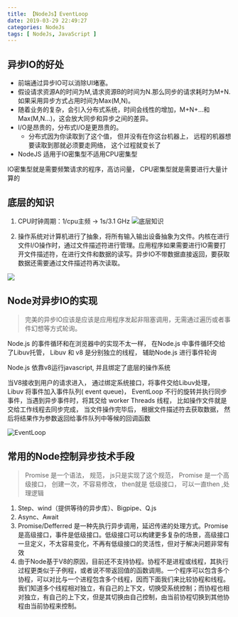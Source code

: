 ```yaml
---
title: 【NodeJs】EventLoop
date: 2019-03-29 22:49:27
categories: NodeJs
tags: [ NodeJs, JavaScript ]
---
```



## 异步IO的好处

* 前端通过异步IO可以消除UI堵塞。
* 假设请求资源A的时间为M,请求资源B的时间为N.那么同步的请求耗时为M+N.如果采用异步方式占用时间为Max(M,N)。
* 随着业务的复杂，会引入分布式系统，时间会线性的增加，M+N+...和Max(M,N…)，这会放大同步和异步之间的差异。
* I/O是昂贵的，分布式I/O是更昂贵的。
  * 分布式因为你读取到了这个值， 但并没有在你这台机器上， 远程的机器想要读取到那就必须要走网络， 这个过程就变长了
* NodeJS 适用于IO密集型不适用CPU密集型


IO密集型就是需要频繁请求的程序，高访问量，  CPU密集型就是需要进行大量计算的 

##  底层的知识
1. CPU时钟周期：1/cpu主频 -> 1s/3.1 GHz
![底层知识](http://img.nixiaolei.com/2019-03-29-22-54-03.png)


3. 操作系统对计算机进行了抽象，将所有输入输出设备抽象为文件。内核在进行文件I/O操作时，通过文件描述符进行管理。应用程序如果需要进行IO需要打开文件描述符，在进行文件和数据的读写。异步IO不带数据直接返回，要获取数据还需要通过文件描述符再次读取。

![](md_imgs/cpu2.png)





## Node对异步IO的实现
> 完美的异步IO应该是应该是应用程序发起非阻塞调用，无需通过遍历或者事件幻想等方式轮询。

Node.js 的事件循环和在浏览器中的实现不太一样， 在Node.js 中事件循环交给了Libuv托管，  Libuv 和 v8 是分别独立的线程， 辅助Node.js 进行事件轮询

Node.js 依靠v8运行javascript, 并且绑定了底层的操作系统

当V8接收到用户的请求进入， 通过绑定系统接口，将事件交给Libuv处理， Libuv 将事件加入事件队列( event queue)， EventLoop 不行的旋转并执行同步事件，当遇到异步事件时，将其交给 worker Threads 线程， 比如操作文件就是交给工作线程去同步完成， 当文件操作完毕后， 根据文件描述符去获取数据， 然后将结果作为参数返回给事件队列中等候的回调函数


![EventLoop](http://img.nixiaolei.com/2019-03-29-22-50-40.png)



## 常用的Node控制异步技术手段
> Promise 是一个语法， 规范， js只是实现了这个规范，  Promise 是一个高级接口， 创建一次，不容易修改， then就是 低级接口， 可以一直then ,处理逻辑

1. Step、wind（提供等待的异步库）、Bigpipe、Q.js
2. Async、Await
3. Promise/Defferred 是一种先执行异步调用，延迟传递的处理方式。Promise是高级接口，事件是低级接口。低级接口可以构建更多复杂的场景，高级接口一旦定义，不太容易变化，不再有低级接口的灵活性，但对于解决问题非常有效
4. 由于Node基于V8的原因，目前还不支持协程。协程不是进程或线程，其执行过程更类似于子例程，或者说不带返回值的函数调用。一个程序可以包含多个协程，可以对比与一个进程包含多个线程，因而下面我们来比较协程和线程。我们知道多个线程相对独立，有自己的上下文，切换受系统控制；而协程也相对独立，有自己的上下文，但是其切换由自己控制，由当前协程切换到其他协程由当前协程来控制。



